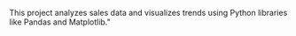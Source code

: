 This project analyzes sales data and visualizes trends using Python libraries like Pandas and Matplotlib."

